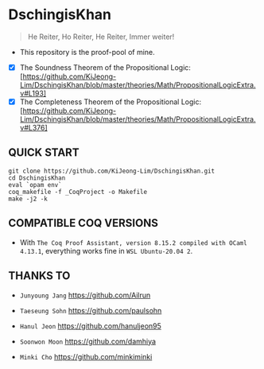 # DschingisKhan

> He Reiter, Ho Reiter, He Reiter, Immer weiter!

- This repository is the proof-pool of mine.

- [x] The Soundness Theorem of the Propositional Logic: [https://github.com/KiJeong-Lim/DschingisKhan/blob/master/theories/Math/PropositionalLogicExtra.v#L193]
- [x] The Completeness Theorem of the Propositional Logic: [https://github.com/KiJeong-Lim/DschingisKhan/blob/master/theories/Math/PropositionalLogicExtra.v#L376]

## QUICK START

```
git clone https://github.com/KiJeong-Lim/DschingisKhan.git
cd DschingisKhan
eval `opam env`
coq_makefile -f _CoqProject -o Makefile
make -j2 -k
```

## COMPATIBLE COQ VERSIONS

- With `The Coq Proof Assistant, version 8.15.2 compiled with OCaml 4.13.1`, everything works fine in `WSL Ubuntu-20.04 2`.

## THANKS TO

- `Junyoung Jang` https://github.com/Ailrun

- `Taeseung Sohn` https://github.com/paulsohn

- `Hanul Jeon` https://github.com/hanuljeon95

- `Soonwon Moon` https://github.com/damhiya

- `Minki Cho` https://github.com/minkiminki
